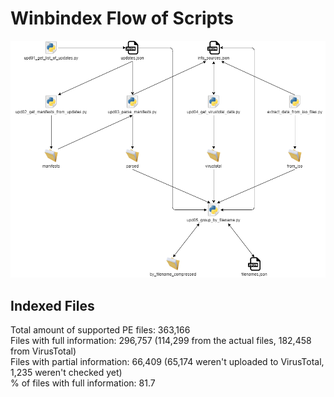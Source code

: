 # Winbindex Flow of Scripts

![winbindex-scripts-flow.png](winbindex-scripts-flow.png)

## Indexed Files

<!--FileStats-->
Total amount of supported PE files: 363,166  
Files with full information: 296,757 (114,299 from the actual files, 182,458 from VirusTotal)  
Files with partial information: 66,409 (65,174 weren't uploaded to VirusTotal, 1,235 weren't checked yet)  
% of files with full information: 81.7  
<!--/FileStats-->
